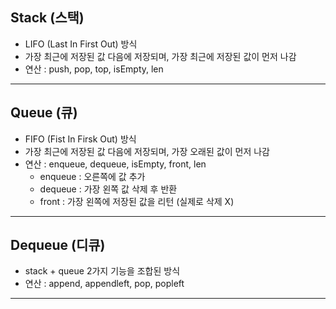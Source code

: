 ## Stack (스택)

- LIFO (Last In First Out) 방식
- 가장 최근에 저장된 값 다음에 저장되며, 가장 최근에 저장된 값이 먼저 나감
- 연산 : push, pop, top, isEmpty, len

---

## Queue (큐)

- FIFO (Fist In Firsk Out) 방식
- 가장 최근에 저장된 값 다음에 저장되며, 가장 오래된 값이 먼저 나감
- 연산 : enqueue, dequeue, isEmpty, front, len
  - enqueue : 오른쪽에 값 추가
  - dequeue : 가장 왼쪽 값 삭제 후 반환
  - front : 가장 왼쪽에 저장된 값을 리턴 (실제로 삭제 X)

---

## Dequeue (디큐)

- stack + queue 2가지 기능을 조합된 방식
- 연산 : append, appendleft, pop, popleft

---

